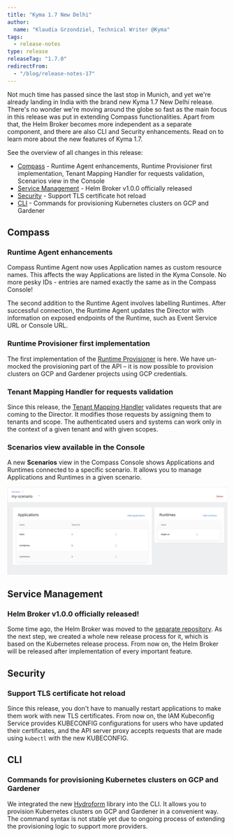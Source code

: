 ```yaml
---
title: "Kyma 1.7 New Delhi"
author:
  name: "Klaudia Grzondziel, Technical Writer @Kyma"
tags:
  - release-notes
type: release
releaseTag: "1.7.0"
redirectFrom:
  - "/blog/release-notes-17"
---
```


Not much time has passed since the last stop in Munich, and yet we're already landing in India with the brand new Kyma 1.7 New Delhi release. There's no wonder we're moving around the globe so fast as the main focus in this release was put in extending Compass functionalities. Apart from that, the Helm Broker becomes more independent as a separate component, and there are also CLI and Security enhancements. Read on to learn more about the new features of Kyma 1.7.

<!-- overview -->

See the overview of all changes in this release:
- [Compass](#compass) - Runtime Agent enhancements, Runtime Provisioner first implementation, Tenant Mapping Handler for requests validation, Scenarios view in the Console
- [Service Management](#service-management) - Helm Broker v1.0.0 officially released
- [Security](#security) - Support TLS certificate hot reload
- [CLI](#cli) - Commands for provisioning Kubernetes clusters on GCP and Gardener


## Compass

### Runtime Agent enhancements

Compass Runtime Agent now uses Application names as custom resource names. This affects the way Applications are listed in the Kyma Console. No more pesky IDs - entries are named exactly the same as in the Compass Console!

The second addition to the Runtime Agent involves labelling Runtimes. After successful connection, the Runtime Agent updates the Director with information on exposed endpoints of the Runtime, such as Event Service URL or Console URL.

### Runtime Provisioner first implementation

The first implementation of the [Runtime Provisioner](https://kyma-project.io/docs/components/compass/#architecture-components-runtime-provisioner) is here. We have un-mocked the provisioning part of the API – it is now possible to provision clusters on GCP and Gardener projects using GCP credentials.

### Tenant Mapping Handler for requests validation

Since this release, the [Tenant Mapping Handler](https://github.com/kyma-incubator/compass/blob/master/docs/architecture/authentication-and-authorization.md#tenant-mapping-handler) validates requests that are coming to the Director. It modifies those requests by assigning them to tenants and scope. The authenticated users and systems can work only in the context of a given tenant and with given scopes.

### Scenarios view available in the Console

A new **Scenarios** view in the Compass Console shows Applications and Runtimes connected to a specific scenario. It allows you to manage Applications and Runtimes in a given scenario.

![Details view](./details-view.png)


## Service Management

### Helm Broker v1.0.0 officially released!

Some time ago, the Helm Broker was moved to the [separate repository](https://github.com/kyma-project/helm-broker). As the next step, we created a whole new release process for it, which is based on the Kubernetes release process. From now on, the Helm Broker will be released after implementation of every important feature.


## Security

### Support TLS certificate hot reload

Since this release, you don't have to manually restart applications to make them work with new TLS certificates. From now on, the IAM Kubeconfig Service provides KUBECONFIG configurations for users who have updated their certificates, and the API server proxy accepts requests that are made using `kubectl` with the new KUBECONFIG.


## CLI

### Commands for provisioning Kubernetes clusters on GCP and Gardener

We integrated the new [Hydroform](https://github.com/kyma-incubator/hydroform) library into the CLI. It allows you to provision Kubernetes clusters on GCP and Gardener in a convenient way. The command syntax is not stable yet due to ongoing process of  extending the provisioning logic to support more providers.
